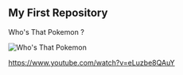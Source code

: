## My First Repository

Who's That Pokemon ?

![Who's That Pokemon](https://user-images.githubusercontent.com/112947614/188630693-3bdfbf17-8dd8-4dbc-97a2-4eab4813d613.jpg)

https://www.youtube.com/watch?v=eLuzbe8QAuY
